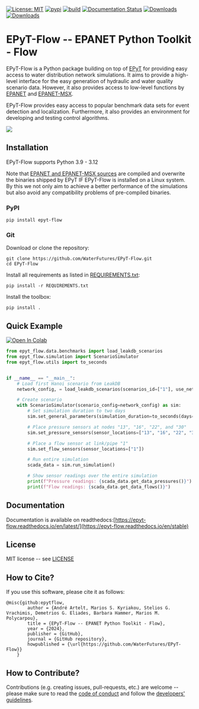 [![License: MIT](https://img.shields.io/badge/License-MIT-yellow.svg)](https://opensource.org/licenses/MIT)
[![pypi](https://img.shields.io/pypi/v/epyt-flow.svg)](https://pypi.org/project/epyt-flow/)
[![build](https://github.com/WaterFutures/EPyT-Flow/actions/workflows/build_tests.yml/badge.svg)](https://github.com/WaterFutures/EPyT-Flow/actions/workflows/build_tests.yml)
[![Documentation Status](https://readthedocs.org/projects/epyt-flow/badge/?version=stable)](https://epyt-flow.readthedocs.io/en/stable/?badge=stable)
[![Downloads](https://static.pepy.tech/badge/epyt-flow)](https://pepy.tech/project/epyt-flow)
[![Downloads](https://static.pepy.tech/badge/epyt-flow/month)](https://pepy.tech/project/epyt-flow)

# EPyT-Flow -- EPANET Python Toolkit - Flow

EPyT-Flow is a Python package building on top of [EPyT](https://github.com/OpenWaterAnalytics/EPyT) 
for providing easy access to water distribution network simulations.
It aims to provide a high-level interface for the easy generation of hydraulic and water quality scenario data.
However, it also provides access to low-level functions by [EPANET](https://github.com/USEPA/EPANET2.2) 
and [EPANET-MSX](https://github.com/USEPA/EPANETMSX/).

EPyT-Flow provides easy access to popular benchmark data sets for event detection and localization.
Furthermore, it also provides an environment for developing and testing control algorithms.

![](https://github.com/WaterFutures/EPyT-Flow/blob/main/docs/_static/net1_plot.png?raw=true)

## Installation

EPyT-Flow supports Python 3.9 - 3.12

Note that [EPANET and EPANET-MSX sources](epyt_flow/EPANET/) are compiled and overwrite the binaries
shipped by EPyT IF EPyT-Flow is installed on a Linux system. By this we not only aim to achieve
a better performance of the simulations but also avoid any compatibility problems of pre-compiled binaries.

### PyPI

```
pip install epyt-flow
```

### Git
Download or clone the repository:
```
git clone https://github.com/WaterFutures/EPyT-Flow.git
cd EPyT-Flow
```

Install all requirements as listed in [REQUIREMENTS.txt](REQUIREMENTS.txt):
```
pip install -r REQUIREMENTS.txt
```

Install the toolbox:
```
pip install .
```

## Quick Example

<a target="_blank" href="https://colab.research.google.com/github/WaterFutures/EPyT-Flow/blob/main/docs/examples/basic_usage.ipynb">
<img src="https://colab.research.google.com/assets/colab-badge.svg" alt="Open In Colab"/>
</a>

```python
from epyt_flow.data.benchmarks import load_leakdb_scenarios
from epyt_flow.simulation import ScenarioSimulator
from epyt_flow.utils import to_seconds


if __name__ == "__main__":
    # Load first Hanoi scenario from LeakDB
    network_config, = load_leakdb_scenarios(scenarios_id=["1"], use_net1=False)

    # Create scenario
    with ScenarioSimulator(scenario_config=network_config) as sim:
        # Set simulation duration to two days
        sim.set_general_parameters(simulation_duration=to_seconds(days=2))

        # Place pressure sensors at nodes "13", "16", "22", and "30"
        sim.set_pressure_sensors(sensor_locations=["13", "16", "22", "30"])

        # Place a flow sensor at link/pipe "1"
        sim.set_flow_sensors(sensor_locations=["1"])

        # Run entire simulation
        scada_data = sim.run_simulation()

        # Show sensor readings over the entire simulation
        print(f"Pressure readings: {scada_data.get_data_pressures()}")
        print(f"Flow readings: {scada_data.get_data_flows()}")
```

## Documentation

Documentation is available on readthedocs:[https://epyt-flow.readthedocs.io/en/latest/](https://epyt-flow.readthedocs.io/en/stable)

## License

MIT license -- see [LICENSE](LICENSE)

## How to Cite?

If you use this software, please cite it as follows:

```
@misc{github:epytflow,
        author = {André Artelt, Marios S. Kyriakou, Stelios G. Vrachimis, Demetrios G. Eliades, Barbara Hammer, Marios M. Polycarpou},
        title = {EPyT-Flow -- EPANET Python Toolkit - Flow},
        year = {2024},
        publisher = {GitHub},
        journal = {GitHub repository},
        howpublished = {\url{https://github.com/WaterFutures/EPyT-Flow}}
    }
```

## How to Contribute?

Contributions (e.g. creating issues, pull-requests, etc.) are welcome -- please make sure to read the [code of conduct](CODE_OF_CONDUCT.md) and follow the [developers' guidelines](DEVELOPERS.md).
